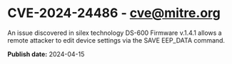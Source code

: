 # CVE-2024-24486 - cve@mitre.org

An issue discovered in silex technology DS-600 Firmware v.1.4.1 allows a remote attacker to edit device settings via the SAVE EEP_DATA command.

**Publish date:** 2024-04-15
